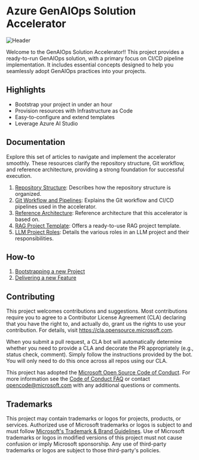 # Azure GenAIOps Solution Accelerator

![Header](media/genaiopsheader.png)

Welcome to the GenAIOps Solution Accelerator!! This project provides a ready-to-run GenAIOps solution, with a primary focus on CI/CD pipeline implementation. It includes essential concepts designed to help you seamlessly adopt GenAIOps practices into your projects.
 
## Highlights

- Bootstrap your project in under an hour
- Provision resources with Infrastructure as Code
- Easy-to-configure and extend templates
- Leverage Azure AI Studio


## Documentation

Explore this set of articles to navigate and implement the accelerator smoothly. These resources clarify the repository structure, Git workflow, and reference architecture, providing a strong foundation for successful execution.

1. [Repository Structure](documentation/repository_structure.md): Describes how the repository structure is organized.
2. [Git Workflow and Pipelines](documentation/git_workflow.md): Explains the Git workflow and CI/CD pipelines used in the accelerator.
3. [Reference Architecture](documentation/reference_architecture.md): Reference architecture that this accelerator is based on.
1. [RAG Project Template](https://github.com/azure/GenAIOps-project-template): Offers a ready-to-use RAG project template.
1. [LLM Project Roles](documentation/project_roles.md): Details the various roles in an LLM project and their responsibilities.

## How-to

1. [Bootstrapping a new Project](documentation/bootstrapping.md)
2. [Delivering a new Feature](documentation/delivering_new_feature.md)

## Contributing

This project welcomes contributions and suggestions.  Most contributions require you to agree to a
Contributor License Agreement (CLA) declaring that you have the right to, and actually do, grant us
the rights to use your contribution. For details, visit https://cla.opensource.microsoft.com.

When you submit a pull request, a CLA bot will automatically determine whether you need to provide
a CLA and decorate the PR appropriately (e.g., status check, comment). Simply follow the instructions
provided by the bot. You will only need to do this once across all repos using our CLA.

This project has adopted the [Microsoft Open Source Code of Conduct](https://opensource.microsoft.com/codeofconduct/).
For more information see the [Code of Conduct FAQ](https://opensource.microsoft.com/codeofconduct/faq/) or
contact [opencode@microsoft.com](mailto:opencode@microsoft.com) with any additional questions or comments.

## Trademarks

This project may contain trademarks or logos for projects, products, or services. Authorized use of Microsoft 
trademarks or logos is subject to and must follow 
[Microsoft's Trademark & Brand Guidelines](https://www.microsoft.com/en-us/legal/intellectualproperty/trademarks/usage/general).
Use of Microsoft trademarks or logos in modified versions of this project must not cause confusion or imply Microsoft sponsorship.
Any use of third-party trademarks or logos are subject to those third-party's policies.
